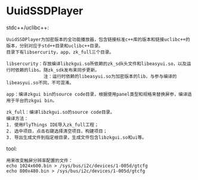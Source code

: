 # UuidSSDPlayer

stdc++/uclibc++:

    UuidSSDPlayer为加密版本的全功能播放器，包含链接标准c++库的版本和链接uclibc++的版本，分别对应于std++目录和uclibc++目录。
    目录下有libsercurity，app，zk_full三个目录。

    libsercurity：存放编译libzkgui.so所依赖的zk_sdk头文件和libeasyui.so，以及运行时依赖的libs。随zk_sdk发布来同步更新。
                  注：运行时依赖的libeasyui.so为加密版本的lib，与参与编译的libeasyui.so不同，不可混淆。

    app：编译zkgui bin的source code目录，根据使用panel类型和规格来替换屏参，编译适用于平台的zkgui bin。

    zk_full：编译libzkgui.so的source code目录。
	编译方法：
	1. 使用FlyThings IDE导入zk_full工程；
	2. 选中项目，点击右键选择清空项目，构建项目；
	3. 导出生成文件到指定根目录，生成文件包含libzkgui.so和ui等。

tool:

	用来改变触屏分辨率配置的文件：
	echo 1024x600.bin > /sys/bus/i2c/devices/1-005d/gtcfg
	echo 800x480.bin > /sys/bus/i2c/devices/1-005d/gtcfg
